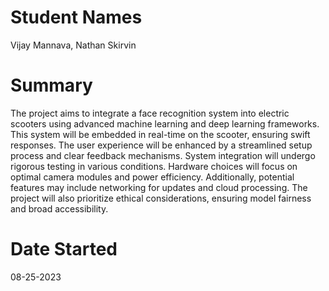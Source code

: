 # Student Names 
Vijay Mannava, Nathan Skirvin 

# Summary
The project aims to integrate a face recognition system into electric scooters using advanced machine learning and deep learning frameworks. This system will be embedded in real-time on the scooter, ensuring swift responses. The user experience will be enhanced by a streamlined setup process and clear feedback mechanisms. System integration will undergo rigorous testing in various conditions. Hardware choices will focus on optimal camera modules and power efficiency. Additionally, potential features may include networking for updates and cloud processing. The project will also prioritize ethical considerations, ensuring model fairness and broad accessibility.

# Date Started
08-25-2023
